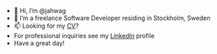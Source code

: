 - 👋 Hi, I’m @jahwag
- 👀 I’m a freelance Software Developer residing in Stockholm, Sweden
- 📫 Looking for my [CV](https://github.com/jahwag/resume)?
- For professional inquiries see my [LinkedIn](https://www.linkedin.com/in/jahziahwagner/) profile
- Have a great day!
